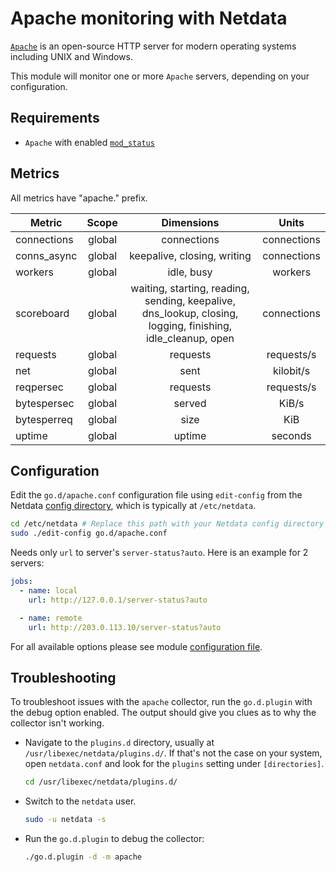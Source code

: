 <!--
title: "Apache monitoring with Netdata"
description: "Monitor the health and performance of Apache web servers with zero configuration, per-second metric granularity, and interactive visualizations."
custom_edit_url: "https://github.com/netdata/go.d.plugin/edit/master/modules/apache/README.md"
sidebar_label: "Apache"
learn_status: "Published"
learn_topic_type: "References"
learn_rel_path: "References/Collectors references/Webapps"
-->

# Apache monitoring with Netdata

[`Apache`](https://httpd.apache.org/) is an open-source HTTP server for modern operating systems including UNIX and
Windows.

This module will monitor one or more `Apache` servers, depending on your configuration.

## Requirements

- `Apache` with enabled [`mod_status`](https://httpd.apache.org/docs/2.4/mod/mod_status.html)

## Metrics

All metrics have "apache." prefix.

| Metric      | Scope  |                                                 Dimensions                                                  |    Units    |
|-------------|:------:|:-----------------------------------------------------------------------------------------------------------:|:-----------:|
| connections | global |                                                 connections                                                 | connections |
| conns_async | global |                                         keepalive, closing, writing                                         | connections |
| workers     | global |                                                 idle, busy                                                  |   workers   |
| scoreboard  | global | waiting, starting, reading, sending, keepalive, dns_lookup, closing, logging, finishing, idle_cleanup, open | connections |
| requests    | global |                                                  requests                                                   | requests/s  |
| net         | global |                                                    sent                                                     |  kilobit/s  |
| reqpersec   | global |                                                  requests                                                   | requests/s  |
| bytespersec | global |                                                   served                                                    |    KiB/s    |
| bytesperreq | global |                                                    size                                                     |     KiB     |
| uptime      | global |                                                   uptime                                                    |   seconds   |

## Configuration

Edit the `go.d/apache.conf` configuration file using `edit-config` from the
Netdata [config directory](https://learn.netdata.cloud/docs/configure/nodes), which is typically at `/etc/netdata`.

```bash
cd /etc/netdata # Replace this path with your Netdata config directory
sudo ./edit-config go.d/apache.conf
```

Needs only `url` to server's `server-status?auto`. Here is an example for 2 servers:

```yaml
jobs:
  - name: local
    url: http://127.0.0.1/server-status?auto

  - name: remote
    url: http://203.0.113.10/server-status?auto
```

For all available options please see
module [configuration file](https://github.com/netdata/go.d.plugin/blob/master/config/go.d/apache.conf).

## Troubleshooting

To troubleshoot issues with the `apache` collector, run the `go.d.plugin` with the debug option enabled. The output
should give you clues as to why the collector isn't working.

- Navigate to the `plugins.d` directory, usually at `/usr/libexec/netdata/plugins.d/`. If that's not the case on
  your system, open `netdata.conf` and look for the `plugins` setting under `[directories]`.

  ```bash
  cd /usr/libexec/netdata/plugins.d/
  ```

- Switch to the `netdata` user.

  ```bash
  sudo -u netdata -s
  ```

- Run the `go.d.plugin` to debug the collector:

  ```bash
  ./go.d.plugin -d -m apache
  ```
